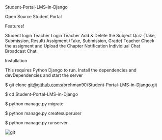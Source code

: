 Student-Portal-LMS-in-Django

Open Source Student Portal

Features!

Student login
Teacher Login
Teacher Add & Delete the Subject
Quiz (Take, Submission, Result)
Assigment (Take, Submission, Grade)
Teacher Check the assigment and Upload the Chapter
Notification
Individiual Chat
Broadcast Chat

Installation

This requires Python Django to run. Install the dependencies and devDependencies and start the server

$ git clone git@github.com:abrehman90/Student-Portal-LMS-in-Django.git

$ cd Student-Portal-LMS-in-Django

$ python manage.py migrate

$ python manage.py createsuperuser

$ python manage.py runserver

![git](https://user-images.githubusercontent.com/79878896/122668007-6fdb2380-d1cf-11eb-8ce4-493505565212.JPG)
